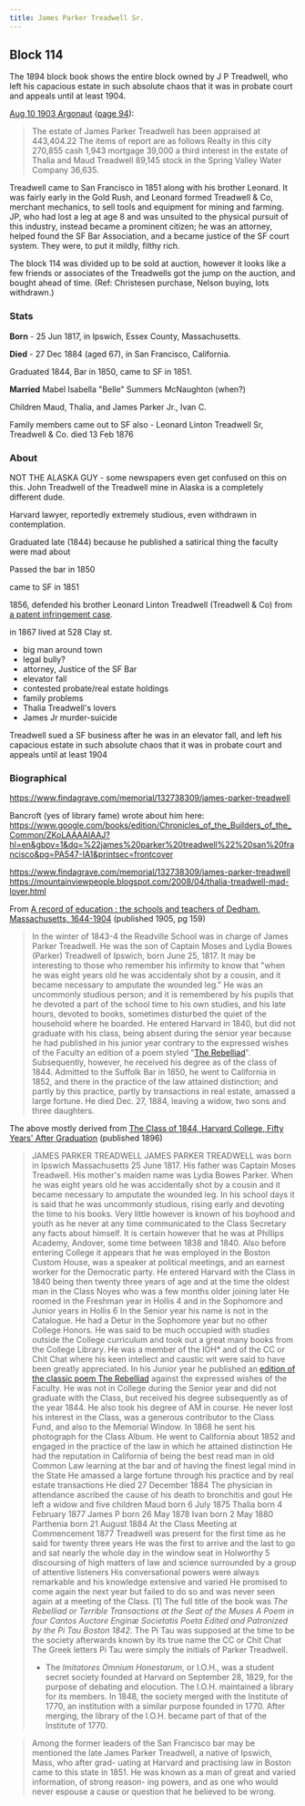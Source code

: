 ```yaml
---
title: James Parker Treadwell Sr.
---
```

## Block 114

The 1894 block book shows the entire block owned by J P Treadwell, who left his capacious estate in such absolute chaos that it was in probate court and appeals until at least 1904.

[Aug 10 1903 Argonaut](https://www.google.com/books/edition/Argonaut/MJtCAQAAIAAJ?hl=en&gbpv=1&bsq=treadwell) ([page 94](https://www.google.com/books/edition/Argonaut/MJtCAQAAIAAJ?hl=en&gbpv=1)):
> The estate of James Parker Treadwell has been appraised at 443,404.22 The items of report are as follows Realty in this city 270,855 cash 1,943 mortgage 39,000 a third interest in the estate of Thalia and Maud Treadwell 89,145 stock in the Spring Valley Water Company 36,635.

Treadwell came to San Francisco in 1851 along with his brother Leonard. It was fairly early in the Gold Rush, and Leonard formed Treadwell & Co, merchant mechanics, to sell tools and equipment for mining and farming. JP, who had lost a leg at age 8 and was unsuited to the physical pursuit of this industry, instead became a prominent citizen; he was an attorney, helped found the SF Bar Association, and a became justice of the SF court system. They were, to put it mildly, filthy rich.

The block 114 was divided up to be sold at auction, however it looks like a few friends or associates of the Treadwells got the jump on the auction, and bought ahead of time.
(Ref: Christesen purchase, Nelson buying, lots withdrawn.)

### Stats

**Born** - 25 Jun 1817, in Ipswich, Essex County, Massachusetts.

**Died** -  27 Dec 1884 (aged 67), in San Francisco, California.

Graduated 1844, Bar in 1850, came to SF in 1851.

**Married** Mabel Isabella "Belle" Summers McNaughton (when?)

 Children Maud, Thalia, and James Parker Jr., Ivan C.

Family members came out to SF also - Leonard Linton Treadwell Sr, Treadwell & Co. died 13 Feb 1876

### About

NOT THE ALASKA GUY - some newspapers even get confused on this on this. John Treadwell of the Treadwell mine in Alaska is a completely different dude.

Harvard lawyer, reportedly extremely studious, even withdrawn in contemplation.

Graduated late (1844) because he published a satirical thing the faculty were mad about

Passed the bar in 1850

came to SF in 1851

1856, defended his brother Leonard Linton Treadwell (Treadwell & Co) from [a patent infringement case](https://smcgs.org/resources/Documents/Databases/Private%20Common%20Law%20Case%20Files.pdf).

in 1867 lived at 528 Clay st.

- big man around town
- legal bully?
- attorney, Justice of the SF Bar
- elevator fall
- contested probate/real estate holdings
- family problems
- Thalia Treadwell's lovers
- James Jr murder-suicide

Treadwell sued a SF business after he was in an elevator fall, and left his capacious estate in such absolute chaos that it was in probate court and appeals until at least 1904

### Biographical

<https://www.findagrave.com/memorial/132738309/james-parker-treadwell>

Bancroft (yes of library fame) wrote about him here:
<https://www.google.com/books/edition/Chronicles_of_the_Builders_of_the_Common/ZKoLAAAAIAAJ?hl=en&gbpv=1&dq=%22james%20parker%20treadwell%22%20san%20francisco&pg=PA547-IA1&printsec=frontcover>

<https://www.findagrave.com/memorial/132738309/james-parker-treadwell>
<https://mountainviewpeople.blogspot.com/2008/04/thalia-treadwell-mad-lover.html>

From [A record of education : the schools and teachers of Dedham, Massachusetts, 1644-1904](https://upload.wikimedia.org/wikipedia/commons/6/6a/A_Record_of_Education_-_The_Schools_and_Teachers_of_Dedham%2C_Massachusetts%2C_1644-1904.pdf) (published 1905, pg 159)

> In the winter of 1843-4 the Readville School was in charge
of James Parker Treadwell. He was the son of Captain Moses
and Lydia Bowes (Parker) Treadwell of Ipswich, born June
25, 1817. It may be interesting to those who remember his
infirmity to know that "when he was eight years old he was
accidentaly shot by a cousin, and it became necessary to amputate the wounded leg." He was an uncommonly studious
person; and it is remembered by his pupils that he devoted a
part of the school time to his own studies, and his late hours,
devoted to books, sometimes disturbed the quiet of the household where he boarded. He entered Harvard in 1840, but did
not graduate with his class, being absent during the senior
year because he had published in his junior year contrary to
the expressed wishes of the Faculty an edition of a poem styled "[The Rebelliad](https://archive.org/details/rebelliadorterri00peirrich/page/n5/mode/2up)". Subsequently, however, he received
his degree as of the class of 1844. Admitted to the Suffolk
Bar in 1850, he went to California in 1852, and there in the
practice of the law attained distinction; and partly by this practice, partly by transactions in real estate, amassed a large fortune. He died Dec. 27, 1884, leaving a widow, two sons and three daughters.

The above mostly derived from [The Class of 1844, Harvard College, Fifty Years' After Graduation](https://www.google.com/books/edition/The_Class_of_1844_Harvard_College_Fifty/hrcnAAAAYAAJ?hl=en&gbpv=1&dq=treadwell+%22the+rebelliad%22&pg=PA235&printsec=frontcover) (published 1896)

>JAMES PARKER TREADWELL
> JAMES PARKER TREADWELL was born in Ipswich Massachusetts 25 June 1817. His father was Captain Moses Treadwell. His mother's maiden name was Lydia Bowes Parker. When he was eight years old he was accidentally shot by a cousin and it became necessary to amputate the wounded leg. In his school days it is said that he was uncommonly studious, rising early and devoting the time to his books. Very little however is known of his boyhood and youth as he never at any time communicated to the Class Secretary any facts about himself. It is certain however that he was at Phillips Academy, Andover, some time between 1838 and 1840. Also before entering College it appears that he was employed in the Boston Custom House, was a speaker at political meetings, and an earnest worker for the Democratic party.
> He entered Harvard with the Class in 1840 being then twenty three years of age and at the time the oldest man in the Class Noyes who was a few months older joining later He roomed in the Freshman year in Hollis 4 and in the Sophomore and Junior years in Hollis 6 In the Senior year his name is not in the Catalogue.
> He had a Detur in the Sophomore year but no other College Honors. He was said to be much occupied with studies outside the College curriculum and took out a great many books from the College Library. He was a member of the IOH* and of the CC or Chit Chat where his keen intellect and caustic wit were said to have been greatly appreciated. In his Junior year he published an [edition of the classic poem The Rebelliad](#1) against the expressed wishes of the Faculty. He was not in College during the Senior year and did not graduate with the Class, but received his degree subsequently as of the year 1844. He also took his degree of AM in course. He never lost his interest in the Class, was a generous contributor to the Class Fund, and also to the Memorial Window. In 1868 he sent his photograph for the Class Album.
> He went to California about 1852 and engaged in the practice of the law in which he attained distinction He had the reputation in California of being the best read man in old Common Law learning at the bar and of having the finest legal mind in the State He amassed a large fortune through his practice and by real estate transactions He died 27 December 1884 The physician in attendance ascribed the cause of his death to bronchitis and gout He left a widow and five children Maud born 6 July 1875 Thalia born 4 February 1877 James P born 26 May 1878 Ivan born 2 May 1880 Parthenia born 21 August 1884 At the Class Meeting at Commencement 1877 Treadwell was present for the first time as he said for twenty three years He was the first to arrive and the last to go and sat nearly the whole day in the window seat in Holworthy 5 discoursing of high matters of law and science surrounded by a group of attentive listeners His conversational powers were always remarkable and his knowledge extensive and varied He promised to come again the next year but failed to do so and was never seen again at a meeting of the Class.
> [1] The full title of the book was _The Rebelliad or Terrible Transactions at the Seat of the Muses A Poem in four Cantos Auctore Enginæ Societatis Poeta Edited and Patronized by the Pi Tau Boston 1842_. The Pi Tau was supposed at the time to be the society afterwards known by its true name the CC or Chit Chat The Greek letters Pi Tau were simply the initials of Parker Treadwell.
>
> - The _Imitatores Omnium Honestarum_, or I.O.H., was a student secret society founded at Harvard on September 28, 1829, for the purpose of debating and elocution. The I.O.H. maintained a library for its members. In 1848, the society merged with the Institute of 1770, an institution with a similar purpose founded in 1770. After merging, the library of the I.O.H. became part of that of the Institute of 1770.

> Among  the  former  leaders  of  the  San  Francisco  bar  may  be  mentioned
the  late  James  Parker  Treadwell,  a  native  of  Ipswich,  Mass,  who  after  grad-
uating at  Harvard  and  practising  law  in  Boston  came  to  this  state  in  1851.
He  was  known  as  a  man  of  great  and  varied  information,  of  strong  reason-
ing powers,  and  as  one  who  would  never  espouse  a  cause  or  question  that  he
believed  to  be  wrong.
